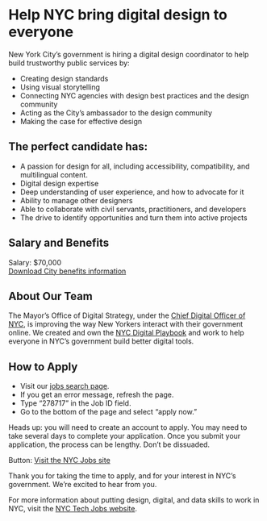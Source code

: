 <h1>Help NYC bring digital design to everyone</h1>
New York City’s government is hiring a digital design coordinator to help build trustworthy public services by:
<ul>
<li>Creating design standards</li>
<li>Using visual storytelling</li>
<li>Connecting NYC agencies with design best practices and the design community</li>
<li>Acting as the City’s ambassador to the design community</li>
<li>Making the case for effective design</li>
</ul>

<h2>The perfect candidate has:</h2>
<ul>
<li>A passion for design for all, including accessibility, compatibility, and multilingual content.</li>
<li>Digital design expertise</li>
<li>Deep understanding of user experience, and how to advocate for it</li>
<li>Ability to manage other designers</li>
<li>Able to collaborate with civil servants, practitioners, and developers</li>
<li>The drive to identify opportunities and turn them into active projects</li>
</ul>

<h2>Salary and Benefits</h2>
Salary: $70,000 <br />
<a href="https://drive.google.com/file/d/0B8jdae-hMud5czFxUVhZOU9uVnc/view?usp=sharing">Download City benefits information</a>

<h2>About Our Team</h2>
The Mayor’s Office of Digital Strategy, under the <a href="https://twitter.com/sree">Chief Digital Officer of NYC</a>, is improving the way New Yorkers interact with their government online. We created and own the <a href="https://playbook.cityofnewyork.us/">NYC Digital Playbook</a> and work to help everyone in NYC’s government build better digital tools.

<h2>How to Apply</h2>
<ul>
<li>Visit our <a href="https://a127-jobs.nyc.gov/index_new.html">jobs search page</a>.</li>
<li>If you get an error message, refresh the page.</li>
<li>Type “278717” in the Job ID field. </li>
<li>Go to the bottom of the page and select “apply now.”</li>
</ul>

<p>Heads up: you will need to create an account to apply. You may need to take several days to complete your application. Once you submit your application, the process can be lengthy. Don’t be dissuaded.</p>

Button: <a href="https://a127-jobs.nyc.gov/index_new.html">Visit the NYC Jobs site</a>

<p>Thank you for taking the time to apply, and for your interest in NYC’s government. We’re excited to hear from you.</p>

<p>For more information about putting design, digital, and data skills to work in NYC, visit the <a href="http://www.nyc.gov/html/techjobs/html/index.html">NYC Tech Jobs website</a>.</p>
